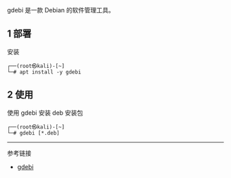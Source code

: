 gdebi 是一款 Debian 的软件管理工具。

## 1 部署

安装

```shell
┌──(root㉿kali)-[~]
└─# apt install -y gdebi
```

## 2 使用

使用 gdebi 安装 deb 安装包

```shell
┌──(root㉿kali)-[~]
└─# gdebi [*.deb]
```

---

参考链接

- [gdebi](https://github.com/linuxmint/gdebi)

